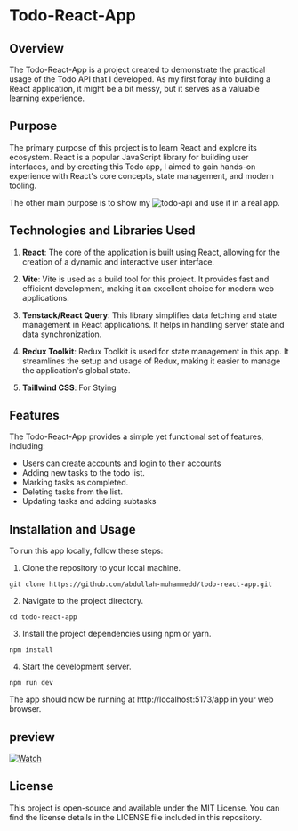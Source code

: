 # Todo-React-App

## Overview

The Todo-React-App is a project created to demonstrate the practical usage of the Todo API that I developed. As my first foray into building a React application, it might be a bit messy, but it serves as a valuable learning experience.

## Purpose

The primary purpose of this project is to learn React and explore its ecosystem. React is a popular JavaScript library for building user interfaces, and by creating this Todo app, I aimed to gain hands-on experience with React's core concepts, state management, and modern tooling. 

The other main purpose is to show my ![todo-api](https://github.com/abdullah-muhammedd/todo-api.git) and use it in a real app.

## Technologies and Libraries Used

1. **React**: The core of the application is built using React, allowing for the creation of a dynamic and interactive user interface.

2. **Vite**: Vite is used as a build tool for this project. It provides fast and efficient development, making it an excellent choice for modern web applications.

3. **Tenstack/React Query**: This library simplifies data fetching and state management in React applications. It helps in handling server state and data synchronization.

4. **Redux Toolkit**: Redux Toolkit is used for state management in this app. It streamlines the setup and usage of Redux, making it easier to manage the application's global state.

5. **Taillwind CSS**: For Stying

## Features

The Todo-React-App provides a simple yet functional set of features, including:

- Users can create accounts and login to their accounts 
- Adding new tasks to the todo list.
- Marking tasks as completed.
- Deleting tasks from the list.
- Updating tasks and adding subtasks

## Installation and Usage

To run this app locally, follow these steps:

1. Clone the repository to your local machine.

```
git clone https://github.com/abdullah-muhammedd/todo-react-app.git
```

2. Navigate to the project directory.

```
cd todo-react-app
```

3. Install the project dependencies using npm or yarn.

```
npm install
```



4. Start the development server.

```
npm run dev
```



The app should now be running at http://localhost:5173/app in your web browser.

## preview 


[![Watch]()](https://github.com/abdullah-muhammedd/banners/blob/master/todo-preview_dupm51Me.mp4)


## License

This project is open-source and available under the MIT License. You can find the license details in the LICENSE file included in this repository.
